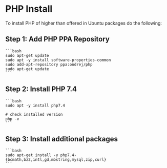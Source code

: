# PHP Install

To install PHP of higher than offered in Ubuntu packages do the following:

## Step 1: Add PHP PPA Repository

    ```bash
    sudo apt-get update
    sudo apt -y install software-properties-common
    sudo add-apt-repository ppa:ondrej/php
    sudo apt-get update
    ```
## Step 2: Install PHP 7.4

    ```bash
    sudo apt -y install php7.4

    # check installed version
    php -v
    ```
## Step 3: Install additional packages

    ```bash
    sudo apt-get install -y php7.4-{bcmath,bz2,intl,gd,mbstring,mysql,zip,curl}
    ```
